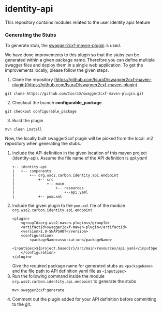 # identity-api

This repository contains modules related to the user identity apis feature

### Generating the Stubs

To generate stub, the [swagger2cxf-maven-plugin](https://github.com/hevayo/swagger2cxf-maven-plugin) is used.

We have done improvements to this plugin so that the stubs can be generated within a given package name. Therefore 
you can define multiple swagger files and deploy them in a single web application. To get the improvements locally, 
please follow the given steps.

1. Clone the repository [https://github.com/IsuraD/swagger2cxf-maven-plugin](https://github.com/IsuraD/swagger2cxf-maven-plugin)
```
git clone https://github.com/IsuraD/swagger2cxf-maven-plugin.git
```
2. Checkout the branch **configurable_package**
```
git checkout configurable_package
```
3. Build the plugin 
```
mvn clean install
```

Now, the locally built swagger2cxf plugin will be picked from the local .m2 repository when generating the stubs.

1. Include the API definition in the given location of this maven project (identity-api). Assume the file name of the
 API definition is *api.yaml*
    ```
    +-- identity-api
    |   +-- components
    |       +-- org.wso2.carbon.identity.api.endpoint
    |           +-- src
    |               +-- main
    |                   +-- resources
    |                       +--api.yaml
    |           +-- pom.xml
    ```
2. Include the given plugin to the `pom.xml` file of the module `org.wso2.carbon.identity.api.endpoint`
    ```
    <plugin>
        <groupId>org.wso2.maven.plugins</groupId>
        <artifactId>swagger2cxf-maven-plugin</artifactId>
        <version>1.0-SNAPSHOT</version>
        <configuration>
            <packageName>association</packageName>
            <inputSpec>${project.basedir}/src/main/resources/api.yaml</inputSpec>
        </configuration>
    </plugin>
    ```
    Give the required package name for generated stubs as `<packageName>` and the file path to API definition yaml 
    file as `<inputSpec>`
3. Run the following command inside the module `org.wso2.carbon.identity.api.endpoint` to generate the stubs
    ```
    mvn swagger2cxf:generate
    ```
4. Comment out the plugin added for your API definition before committing to the git.
    



